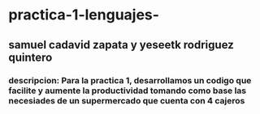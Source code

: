 # practica-1-lenguajes-
## samuel cadavid zapata y yeseetk rodriguez quintero 
### descripcion: Para la practica 1, desarrollamos un codigo que facilite y aumente la productividad tomando como base las necesiades de un supermercado que cuenta con 4 cajeros
   
